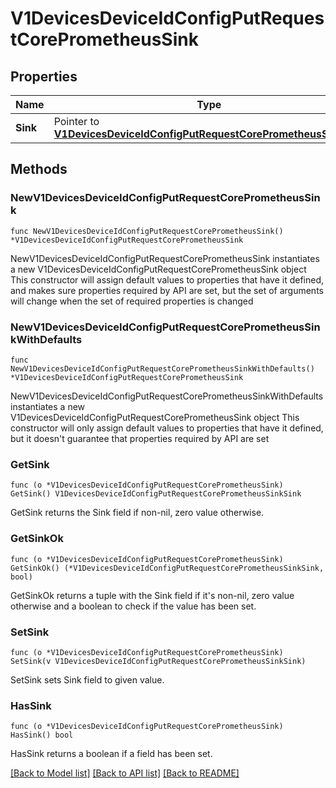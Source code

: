 # V1DevicesDeviceIdConfigPutRequestCorePrometheusSink

## Properties

Name | Type | Description | Notes
------------ | ------------- | ------------- | -------------
**Sink** | Pointer to [**V1DevicesDeviceIdConfigPutRequestCorePrometheusSinkSink**](V1DevicesDeviceIdConfigPutRequestCorePrometheusSinkSink.md) |  | [optional] 

## Methods

### NewV1DevicesDeviceIdConfigPutRequestCorePrometheusSink

`func NewV1DevicesDeviceIdConfigPutRequestCorePrometheusSink() *V1DevicesDeviceIdConfigPutRequestCorePrometheusSink`

NewV1DevicesDeviceIdConfigPutRequestCorePrometheusSink instantiates a new V1DevicesDeviceIdConfigPutRequestCorePrometheusSink object
This constructor will assign default values to properties that have it defined,
and makes sure properties required by API are set, but the set of arguments
will change when the set of required properties is changed

### NewV1DevicesDeviceIdConfigPutRequestCorePrometheusSinkWithDefaults

`func NewV1DevicesDeviceIdConfigPutRequestCorePrometheusSinkWithDefaults() *V1DevicesDeviceIdConfigPutRequestCorePrometheusSink`

NewV1DevicesDeviceIdConfigPutRequestCorePrometheusSinkWithDefaults instantiates a new V1DevicesDeviceIdConfigPutRequestCorePrometheusSink object
This constructor will only assign default values to properties that have it defined,
but it doesn't guarantee that properties required by API are set

### GetSink

`func (o *V1DevicesDeviceIdConfigPutRequestCorePrometheusSink) GetSink() V1DevicesDeviceIdConfigPutRequestCorePrometheusSinkSink`

GetSink returns the Sink field if non-nil, zero value otherwise.

### GetSinkOk

`func (o *V1DevicesDeviceIdConfigPutRequestCorePrometheusSink) GetSinkOk() (*V1DevicesDeviceIdConfigPutRequestCorePrometheusSinkSink, bool)`

GetSinkOk returns a tuple with the Sink field if it's non-nil, zero value otherwise
and a boolean to check if the value has been set.

### SetSink

`func (o *V1DevicesDeviceIdConfigPutRequestCorePrometheusSink) SetSink(v V1DevicesDeviceIdConfigPutRequestCorePrometheusSinkSink)`

SetSink sets Sink field to given value.

### HasSink

`func (o *V1DevicesDeviceIdConfigPutRequestCorePrometheusSink) HasSink() bool`

HasSink returns a boolean if a field has been set.


[[Back to Model list]](../README.md#documentation-for-models) [[Back to API list]](../README.md#documentation-for-api-endpoints) [[Back to README]](../README.md)


